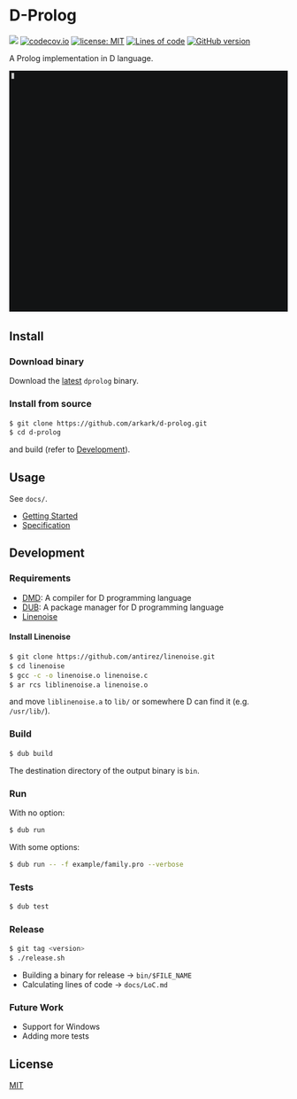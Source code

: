 D-Prolog
===

[![](https://github.com/arkark/d-prolog/workflows/D/badge.svg)](https://github.com/arkark/d-prolog/actions)
[![codecov.io](https://codecov.io/gh/arkark/d-prolog/coverage.svg?branch=master)](https://codecov.io/gh/arkark/d-prolog)
[![license: MIT](https://img.shields.io/badge/license-MIT-yellow.svg)](https://github.com/arkark/d-prolog/blob/master/LICENSE)
[![Lines of code](https://tokei.rs/b1/github/arkark/d-prolog?category=code)](docs/LoC.md)
[![GitHub version](https://badge.fury.io/gh/arkark%2Fd-prolog.svg)](https://badge.fury.io/gh/arkark%2Fd-prolog)

A Prolog implementation in D language.

[![](demo/demo.gif)](https://asciinema.org/a/210436)

## Install

### Download binary

Download the [latest](https://github.com/arkark/d-prolog/releases/) `dprolog` binary.

### Install from source

```sh
$ git clone https://github.com/arkark/d-prolog.git
$ cd d-prolog
```
and build (refer to [Development](#development)).

## Usage

See `docs/`.
- [Getting Started](docs/GettingStarted.md)
- [Specification](docs/Specification.md)

## Development

### Requirements

- [DMD](https://dlang.org/download.html#dmd): A compiler for D programming language
- [DUB](http://code.dlang.org/): A package manager for D programming language
- [Linenoise](https://github.com/antirez/linenoise)

#### Install Linenoise

```sh
$ git clone https://github.com/antirez/linenoise.git
$ cd linenoise
$ gcc -c -o linenoise.o linenoise.c
$ ar rcs liblinenoise.a linenoise.o
```

and move `liblinenoise.a` to `lib/` or somewhere D can find it (e.g. `/usr/lib/`).

### Build

```sh
$ dub build
```
The destination directory of the output binary is `bin`.

### Run

With no option:
```sh
$ dub run
```

With some options:
```sh
$ dub run -- -f example/family.pro --verbose
```

### Tests

```sh
$ dub test
```

### Release

```sh
$ git tag <version>
$ ./release.sh
```

- Building a binary for release -> `bin/$FILE_NAME`
- Calculating lines of code -> `docs/LoC.md`

### Future Work

- Support for Windows
- Adding more tests

## License

[MIT](https://github.com/arkark/d-prolog/blob/master/LICENSE)
